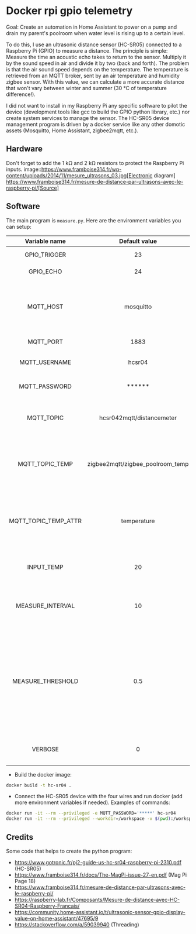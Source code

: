 
Docker rpi gpio telemetry
====

Goal: Create an automation in Home Assistant to power on a pump and drain my parent's poolroom when water level is rising up to a certain level.

To do this, I use an ultrasonic distance sensor (HC-SR05) connected to a Raspberry Pi (GPIO) to measure a distance. The principle is simple: Measure the time an acoustic echo takes to return to the sensor. Multiply it by the sound speed in air and divide it by two (back and forth). The problem is that the air sound speed depends on the temperature. The temperature is retrieved from an MQTT broker, sent by an air temperature and humidity zigbee sensor. With this value, we can calculate a more accurate distance that won't vary between winter and summer (30 °C of temperature difference!).

I did not want to install in my Raspberry Pi any specific software to pilot the device (development tools like gcc to build the GPIO python library, etc.) nor create system services to manage the sensor. The HC-SR05 device management program is driven by a docker service like any other domotic assets (Mosquitto, Home Assistant, zigbee2mqtt, etc.).


Hardware
----

Don't forget to add the 1 kΩ and 2 kΩ resistors to protect the Raspberry Pi inputs.
image::https://www.framboise314.fr/wp-content/uploads/2014/11/mesure_ultrasons_03.jpg[Electronic diagram]
https://www.framboise314.fr/mesure-de-distance-par-ultrasons-avec-le-raspberry-pi/[Source]

Software
----

The main program is `measure.py`. Here are the environment variables you can setup:

| Variable name | Default value | Purpose | 
|:-------------:|:-------------:|:-------:|
| GPIO_TRIGGER  | 23 | GPIO trigger pin |
| GPIO_ECHO     | 24 | GPIO echo pin |
| MQTT_HOST     | mosquitto | MQTT broker host name (must be reacheable from this container)|
| MQTT_PORT     | 1883 | MQTT broker port |
| MQTT_USERNAME | hcsr04 | MQTT broker user name |
| MQTT_PASSWORD | ****** | MQTT broker user password |
| MQTT_TOPIC    | hcsr042mqtt/distancemeter | MQTT topic to publish the distance data |
| MQTT_TOPIC_TEMP | zigbee2mqtt/zigbee_poolroom_temp | MQTT topic to subscribe to to get the air temperature value |
| MQTT_TOPIC_TEMP_ATTR | temperature | Name of the air temperature topic value attribute to get the temperature info |
| INPUT_TEMP    | 20 | Initial value of the air temperature (in °C)|
| MEASURE_INTERVAL | 10 | Interval between to distance measures (in seconds) |
| MEASURE_THRESHOLD| 0.5 | Threshold distance; if the difference between two measures is less that this value, no message will be published to MQTT (in cm) |
| VERBOSE | 0 | Verbose output option (boolean 0|1) |

- Build the docker image:

````bash
docker build -t hc-sr04 .
````

- Connect the HC-SR05 device with the four wires and run docker (add more environment variables if needed). Examples of commands:

````bash
docker run -it --rm --privileged -e MQTT_PASSWORD='*****' hc-sr04
docker run -it --rm --privileged --workdir=/workspace -v $(pwd):/workspace --network=ha_network --entrypoint=bash hc-sr04
````

Credits
----

Some code that helps to create the python program:
- https://www.gotronic.fr/pj2-guide-us-hc-sr04-raspberry-pi-2310.pdf (HC-SR05)
- https://www.framboise314.fr/docs/The-MagPi-issue-27-en.pdf (Mag Pi Page 18)
- https://www.framboise314.fr/mesure-de-distance-par-ultrasons-avec-le-raspberry-pi/
- https://raspberry-lab.fr/Composants/Mesure-de-distance-avec-HC-SR04-Raspberry-Francais/
- https://community.home-assistant.io/t/ultrasonic-sensor-gpio-display-value-on-home-assistant/47695/9
- https://stackoverflow.com/a/59039940 (Threading)
